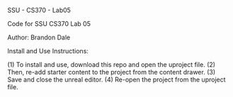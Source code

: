 SSU - CS370 - Lab05

Code for SSU CS370 Lab 05

Author: Brandon Dale

Install and Use Instructions:

(1) To install and use, download this repo and open the uproject file. 
(2) Then, re-add starter content to the project from the content drawer. 
(3) Save and close the unreal editor.
(4) Re-open the project from the uproject file.